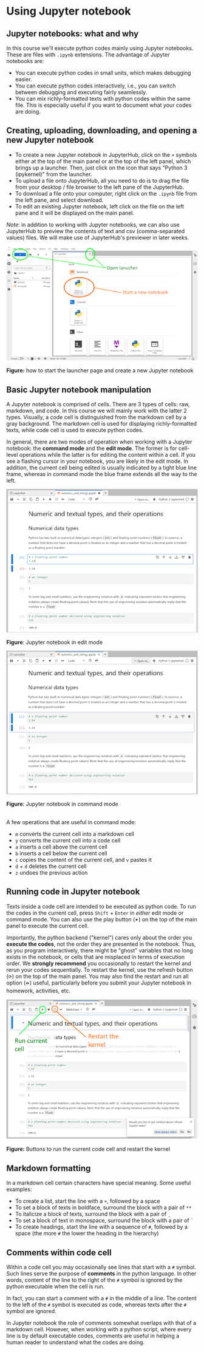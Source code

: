 # Using Jupyter notebook

## Jupyter notebooks: what and why

In this course we'll execute python codes mainly using Jupyter notebooks. These are files with `.ipynb` extensions. The advantage of Jupyter notebooks are:

+ You can execute python codes in small units, which makes debugging easier.
+ You can execute python codes interactively, i.e., you can switch between debugging and executing fairly seamlessly.
+ You can mix richly-formatted texts with python codes within the same file. This is especially useful if you want to document what your codes are doing.

## Creating, uploading, downloading, and opening a new Jupyter notebook

+ To create a new Jupyter notebook in JupyterHub, click on the `+` symbols either at the top of the main panel or at the top of the left panel, which brings up a launcher. Then, just click on the icon that says "Python 3 (ipykernel)" from the launcher.
+ To upload a file onto JupyterHub, all you need to do is to drag the file from your desktop / file browser to the left pane of the JupyterHub.
+ To download a file onto your computer, right click on the `.ipynb` file from the left pane, and select download.
+ To edit an existing Jupyter notebook, left click on the file on the left pane and it will be displayed on the main panel.

_Note_: in addition to working with Jupyter notebooks, we can also use JupyterHub to preview the contents of text and csv (comma-separated values) files. We will make use of JupyterHub's previewer in later weeks.

![Showing launcher page and creating new notebook](img/JupyterHub_interface_1.png)

**Figure:** how to start the launcher page and create a new Jupyter notebook</p>

## Basic Jupyter notebook manipulation

A Jupyter notebook is comprised of cells. There are 3 types of cells: raw, markdown, and code. In this course we will mainly work with the latter 2 types. Visually, a code cell is distinguished from the markdown cell by a gray background. The markdown cell is used for displaying richly-formatted texts, while code cell is used to execute python codes.

In general, there are two modes of operation when working with a Jupyter notebook: the **command mode** and the **edit mode**. The former is for cell-level operations while the latter is for editing the content within a cell. If you see a flashing cursor in your notebook, you are likely in the edit mode. In addition, the current cell being edited is usually indicated by a tight blue line frame, whereas in command mode the blue frame extends all the way to the left.

![Jupyter notebook in edit mode](img/edit_mode.png)

**Figure**: Jupyter notebook in edit mode

![Jupyter notebook in command mode](img/command_mode.png)

**Figure**: Jupyter notebook in command mode<br><br>

A few operations that are useful in command mode:
+ `m` converts the current cell into a markdown cell
+ `y` converts the current cell into a code cell
+ `a` inserts a cell above the current cell
+ `b` inserts a cell below the current cell
+ `c` copies the content of the current cell, and `v` pastes it
+ `d` + `d` deletes the current cell
+ `z` undoes the previous action

## Running code in Jupyter notebook

Texts inside a code cell are intended to be executed as python code. To run the codes in the current cell, press `Shift` + `Enter` in *either* edit mode or command mode. You can also use the play button (`⯈`) on the top of the main panel to execute the current cell.

Importantly, the python backend ("kernel") cares only about the order you **execute the codes**, not the order they are presented in the notebook. Thus, as you program interactively, there might be "ghost" variables that no long exists in the notebook, or cells that are misplaced in terms of execution order. We **strongly recommend** you occasionally to restart the kernel and rerun your codes sequentially. To restart the kernel, use the refresh button (`⟳`) on the top of the main panel. You may also find the restart and run all option (`⏩`) useful, particularly before you submit your Jupyter notebook in homework, activities, etc.

![Run code in the current cell or restart the kernel](img/JupyterHub_run_code.png)

**Figure:** Buttons to run the current code cell and restart the kernel

## Markdown formatting

In a markdown cell certain characters have special meaning. Some useful examples:
+ To create a list, start the line with a `+`, followed by a space
+ To set a block of texts in boldface, surround the block with a pair of `**`
+ To italicize a block of texts, surround the block with a pair of `_`
+ To set a block of text in monospace, surround the block with a pair of `` ` ``
+ To create headings, start the line with a sequence of `#`, followed by a space (the more `#` the lower the heading in the hierarchy)

## Comments within code cell

Within a code cell you may occasionally see lines that start with a `#` symbol. Such lines serve the purpose of **comments** in the python language. In other words, content of the line to the right of the `#` symbol is ignored by the python executable when the cell is run.

In fact, you can start a comment with a `#` in the middle of a line. The content to the left of the `#` symbol is executed as code, whereas texts after the `#` symbol are ignored.

In Jupyter notebook the role of comments somewhat overlaps with that of a markdown cell. However, when working with a python script, where every line is by default executable codes, comments are useful in helping a human reader to understand what the codes are doing.